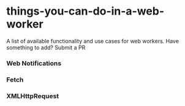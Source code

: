 # things-you-can-do-in-a-web-worker
A list of available functionality and use cases for web workers. Have something to add? Submit a PR

### Web Notifications
### Fetch
### XMLHttpRequest
